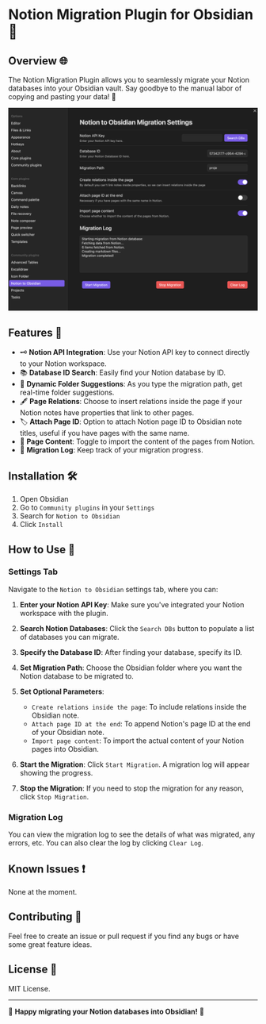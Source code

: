 # Notion Migration Plugin for Obsidian 🚀

## Overview 🌐

The Notion Migration Plugin allows you to seamlessly migrate your Notion databases into your Obsidian vault. Say goodbye to the manual labor of copying and pasting your data! 🙌


![Plugin Screenshot](./screenshot.png)

## Features 🌟

- 🗝️ **Notion API Integration**: Use your Notion API key to connect directly to your Notion workspace.
- 📚 **Database ID Search**: Easily find your Notion database by ID.
- 📂 **Dynamic Folder Suggestions**: As you type the migration path, get real-time folder suggestions.
- 🖋️ **Page Relations**: Choose to insert relations inside the page if your Notion notes have properties that link to other pages.
- 🏷️ **Attach Page ID**: Option to attach Notion page ID to Obsidian note titles, useful if you have pages with the same name.
- 📄 **Page Content**: Toggle to import the content of the pages from Notion.
- 📝 **Migration Log**: Keep track of your migration progress.

## Installation 🛠️

1. Open Obsidian
2. Go to `Community plugins` in your `Settings`
3. Search for `Notion to Obsidian`
4. Click `Install`

## How to Use 📘

### Settings Tab

Navigate to the `Notion to Obsidian` settings tab, where you can:

1. **Enter your Notion API Key**: Make sure you've integrated your Notion workspace with the plugin.

2. **Search Notion Databases**: Click the `Search DBs` button to populate a list of databases you can migrate.

3. **Specify the Database ID**: After finding your database, specify its ID.

4. **Set Migration Path**: Choose the Obsidian folder where you want the Notion database to be migrated to.

5. **Set Optional Parameters**:
    - `Create relations inside the page`: To include relations inside the Obsidian note.
    - `Attach page ID at the end`: To append Notion's page ID at the end of your Obsidian note.
    - `Import page content`: To import the actual content of your Notion pages into Obsidian.

6. **Start the Migration**: Click `Start Migration`. A migration log will appear showing the progress.

7. **Stop the Migration**: If you need to stop the migration for any reason, click `Stop Migration`.

### Migration Log

You can view the migration log to see the details of what was migrated, any errors, etc. You can also clear the log by clicking `Clear Log`.

## Known Issues ❗

None at the moment.

## Contributing 🤝

Feel free to create an issue or pull request if you find any bugs or have some great feature ideas.

## License 📜

MIT License.

---

🎉 **Happy migrating your Notion databases into Obsidian!** 🎉
